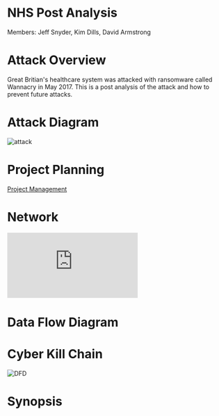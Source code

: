 # NHS Post Analysis
Members:
Jeff Snyder, Kim Dills, David Armstrong



# Attack Overview
Great Britian's healthcare system was attacked with ransomware called Wannacry in May 2017.
This is a post analysis of the attack and how to prevent future attacks.

# Attack Diagram
![attack ](https://github.com/forexsnyder/NHSPostAnalysis/blob/feature/planning/images/Attack%20Diagram.jpg)

# Project Planning
[Project Management](https://github.com/forexsnyder/NHSPostAnalysis/projects/2)

# Network
![Network](https://github.com/forexsnyder/NHSPostAnalysis/blob/feature/planning/images/Network%20Diagram.pdf)

# Data Flow Diagram


# Cyber Kill Chain
![DFD](https://github.com/forexsnyder/NHSPostAnalysis/blob/feature/planning/images/Cyber%20Kill%20Chain.JPG)

# Synopsis

